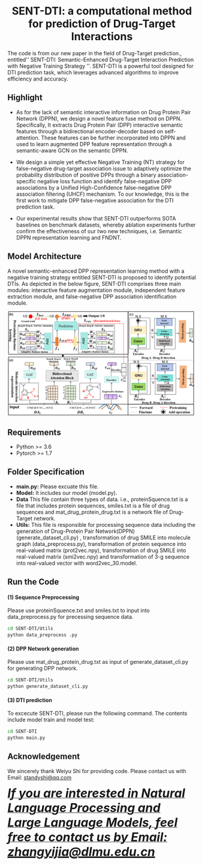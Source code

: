<h1 align="center">SENT-DTI: a computational method for prediction of Drug-Target Interactions</h1>

The code is from our new paper in the field of Drug-Target prediction., entitled'' SENT-DTI: Semantic-Enhanced Drug-Target Interaction Prediction with Negative Training Strategy ''. SENT-DTI is a powerful tool designed for DTI prediction task, which leverages advanced algorithms to improve efficiency and accuracy.
## Highlight
-  As for the lack of semantic interactive information on Drug Protein Pair Network (DPPN), we design a novel feature fuse method on DPPN. Specifically, It extracts Drug Protein Pair (DPP) interactive semantic features through a bidirectional encoder-decoder based on self-attention. These features can be further incorporated into DPPN and used to learn augmented DPP feature representation through a semantic-aware GCN on the semantic DPPN.
 -  We design a simple yet effective Negative Training (NT) strategy for false-negative drug-target association issue to adaptively optimize the probability distribution of positive DPPs through a binary association-specific negative loss function and identify false-negative DPP associations by a Unified High-Confidence false-negative DPP association filtering (UHCF) mechanism. To our knowledge, this is the first work to mitigate DPP false-negative association for the DTI prediction task.

 -  Our experimental results show that SENT-DTI outperforms SOTA baselines on benchmark
datasets, whereby ablation experiments further confirm the effectiveness of our two new techniques, i.e. Semantic DPPN representation learning and FNDNT.

## Model Architecture
A novel semantic-enhanced DPP representation learning method with a negative training strategy entitled SENT-DTI is proposed to identify potential DTIs. As depicted in the below figure, SENT-DTI comprises three main modules: interactive feature augmentation module, independent feature extraction module, and false-negative DPP association identification module.

![image](https://github.com/AlexCostra/PerMolSyner/blob/main/Utils/Fig1.png)

## Requirements
- Python >= 3.6
- Pytorch >= 1.7

## Folder Specification

- **main.py:** Please excuate this file.
- **Model:** It includes our model (model.py).
- **Data** This file contain three types of data. i.e., proteinSquence.txt is a file that includes protein sequences, smiles.txt is a file of drug sequences and mat_drug_protein_drug.txt is a network file of Drug-Target network.
- **Utils:**  This file is responsible for processing sequence data including the generation of Drug-Protein Pair Network(DPPN) (generate_dataset_cli.py) , transformation of drug SMILE into molecule graph (data_preprocess.py), transformation of protein sequence into real-valued matrix (prot2vec.npy), transformation of drug SMILE into real-valued matrix (smi2vec.npy) and transformation of 3-g sequence into real-valued vector with word2vec_30.model.
## Run the Code
#### (1) Sequence Preprocessing
  Please use proteinSquence.txt and smiles.txt to input into data_preprocess.py for precessing sequence data.
```bash
cd SENT-DTI/Utils
python data_preprocess .py 
``` 
#### (2) DPP Network generation
  Please use  mat_drug_protein_drug.txt  as input of generate_dataset_cli.py for generating DPP network.
```bash
cd SENT-DTI/Utils
python generate_dataset_cli.py
``` 
#### (3) DTI prediction
  To excecute SENT-DTI, please run the following command. The contents include model train and model test:

```bash
cd SENT-DTI
python main.py
``` 
## Acknowledgement
We sincerely thank Weiyu Shi for providing code. Please contact us with Email: standyshi@qq.com
<u><p><b><i><font size="6">If you are interested in Natural Language Processing and Large Language Models, feel free to contact us by Email: zhangyijia@dlmu.edu.cn </font></i></b></p>

